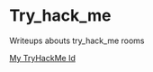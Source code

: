# Try_hack_me
 
Writeups abouts try_hack_me rooms

[My TryHackMe Id](https://tryhackme.com/p/vanquisher3498)
